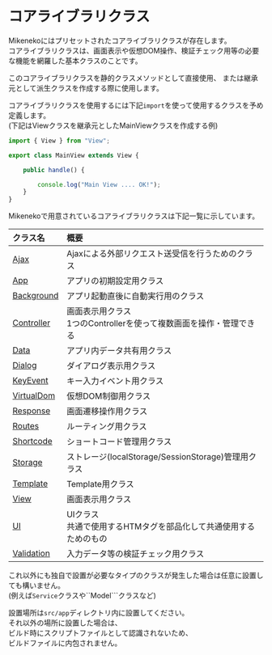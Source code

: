 # コアライブラリクラス

Mikenekoにはプリセットされたコアライブラリクラスが存在します。  
コアライブラリクラスは、画面表示や仮想DOM操作、検証チェック用等の必要な機能を網羅した基本クラスのことです。

このコアライブラリクラスを静的クラスメソッドとして直接使用、
または継承元として派生クラスを作成する際に使用します。

コアライブラリクラスを使用するには下記``import``を使って使用するクラスを予め定義します。  
(下記はViewクラスを継承元としたMainViewクラスを作成する例)

```typescript
import { View } from "View";

export class MainView extends View {

    public handle() {

        console.log("Main View .... OK!");
    }
}
```

Mikenekoで用意されているコアライブラリクラスは下記一覧に示しています。

|クラス名|概要|
|:--|:--|
|[Ajax](ajax.md)|Ajaxによる外部リクエスト送受信を行うためのクラス|
|[App](app.md)|アプリの初期設定用クラス|
|[Background](background.md)|アプリ起動直後に自動実行用のクラス|
|[Controller](controller.md)|画面表示用クラス<br>1つのControllerを使って複数画面を操作・管理できる|
|[Data](data.md)|アプリ内データ共有用クラス|
|[Dialog](dialog.md)|ダイアログ表示用クラス|
|[KeyEvent](keyevent.md)|キー入力イベント用クラス|
|[VirtualDom](virtualdom.md)|仮想DOM制御用クラス|
|[Response](response)|画面遷移操作用クラス|
|[Routes](routes.md)|ルーティング用クラス|
|[Shortcode](shortcode.md)|ショートコード管理用クラス|
|[Storage](storage.md)|ストレージ(localStorage/SessionStorage)管理用クラス|
|[Template](template.md)|Template用クラス|
|[View](view.md)|画面表示用クラス|
|[UI](ui.md)|UIクラス<br>共通で使用するHTMタグを部品化して共通使用するためのもの|
|[Validation](validation.md)|入力データ等の検証チェック用クラス|

これ以外にも独自で設置が必要なタイプのクラスが発生した場合は任意に設置しても構いません。  
(例えば``Service``クラスや``Model```クラスなど)

設置場所は``src/app``ディレクトリ内に設置してください。  
それ以外の場所に設置した場合は、  
ビルド時にスクリプトファイルとして認識されないため、  
ビルドファイルに内包されません。